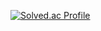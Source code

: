 [![Solved.ac Profile](http://mazassumnida.wtf/api/v2/generate_badge?boj=j4366778)](https://solved.ac/j4366778/)

